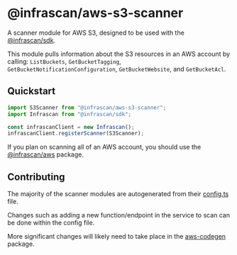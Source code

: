 # @infrascan/aws-s3-scanner

A scanner module for AWS S3, designed to be used with the [@infrascan/sdk](../../packages/sdk).

This module pulls information about the S3 resources in an AWS account by calling: `ListBuckets`, `GetBucketTagging`, `GetBucketNotificationConfiguration`, `GetBucketWebsite`, and `GetBucketAcl`.

## Quickstart

```javascript
import S3Scanner from "@infrascan/aws-s3-scanner";
import Infrascan from "@infrascan/sdk";

const infrascanClient = new Infrascan();
infrascanClient.registerScanner(S3Scanner);
```

If you plan on scanning all of an AWS account, you should use the [@infrascan/aws](../../packages/aws) package.

## Contributing

The majority of the scanner modules are autogenerated from their [config.ts](./config.ts) file.

Changes such as adding a new function/endpoint in the service to scan can be done within the config file.

More significant changes will likely need to take place in the [aws-codegen](../codegen) package.

